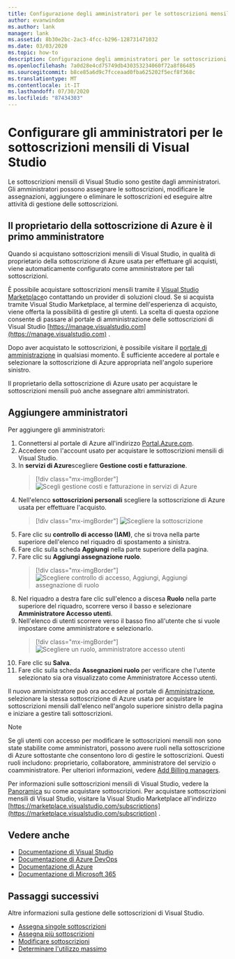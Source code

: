 ```yaml
---
title: Configurazione degli amministratori per le sottoscrizioni mensili | Microsoft Docs
author: evanwindom
ms.author: lank
manager: lank
ms.assetid: 8b30e2bc-2ac3-4fcc-b296-128731471032
ms.date: 03/03/2020
ms.topic: how-to
description: Configurazione degli amministratori per le sottoscrizioni mensili
ms.openlocfilehash: 7a0d28e4cd75749db430353234060f72a8f86485
ms.sourcegitcommit: b8ce85a6d9c7fcceaad0fba625202f5ecf8f368c
ms.translationtype: MT
ms.contentlocale: it-IT
ms.lasthandoff: 07/30/2020
ms.locfileid: "87434303"
---
```

# <a name="set-up-administrators-for-visual-studio-monthly-subscriptions"></a>Configurare gli amministratori per le sottoscrizioni mensili di Visual Studio

Le sottoscrizioni mensili di Visual Studio sono gestite dagli amministratori. Gli amministratori possono assegnare le sottoscrizioni, modificare le assegnazioni, aggiungere o eliminare le sottoscrizioni ed eseguire altre attività di gestione delle sottoscrizioni.

## <a name="the-azure-subscription-owner-is-the-first-administrator"></a>Il proprietario della sottoscrizione di Azure è il primo amministratore

Quando si acquistano sottoscrizioni mensili di Visual Studio, in qualità di proprietario della sottoscrizione di Azure usata per effettuare gli acquisti, viene automaticamente configurato come amministratore per tali sottoscrizioni.

È possibile acquistare sottoscrizioni mensili tramite il [Visual Studio Marketplace](https://marketplace.visualstudio.com/subscriptions)o contattando un provider di soluzioni cloud. Se si acquista tramite Visual Studio Marketplace, al termine dell'esperienza di acquisto, viene offerta la possibilità di gestire gli utenti. La scelta di questa opzione consente di passare al portale di amministrazione delle sottoscrizioni di Visual Studio [https://manage.visualstudio.com](https://manage.visualstudio.com) .

Dopo aver acquistato le sottoscrizioni, è possibile visitare il [portale di amministrazione](https://manage.visualstudio.com) in qualsiasi momento. È sufficiente accedere al portale e selezionare la sottoscrizione di Azure appropriata nell'angolo superiore sinistro.

Il proprietario della sottoscrizione di Azure usato per acquistare le sottoscrizioni mensili può anche assegnare altri amministratori.

## <a name="add-administrators"></a>Aggiungere amministratori

Per aggiungere gli amministratori:

1. Connettersi al portale di Azure all'indirizzo [Portal.Azure.com](https://portal.azure.com).
2. Accedere con l'account usato per acquistare le sottoscrizioni mensili di Visual Studio.
3. In **servizi di Azure**scegliere **Gestione costi e fatturazione**.
   > [!div class="mx-imgBorder"]
   > ![Scegli gestione costi e fatturazione in servizi di Azure](_img/cloud-admin/azure-cost-billing.png "Scegliere Gestione costi dal gruppo di servizi di Azure")
4. Nell'elenco **sottoscrizioni personali** scegliere la sottoscrizione di Azure usata per effettuare l'acquisto.
   > [!div class="mx-imgBorder"]
   > ![Scegliere la sottoscrizione](_img/cloud-admin/subscription-list.png "Scegliere la sottoscrizione di Azure che si vuole usare per effettuare l'acquisto.")
5. Fare clic su **controllo di accesso (IAM)**, che si trova nella parte superiore dell'elenco nel riquadro di spostamento a sinistra.
6. Fare clic sulla scheda **Aggiungi** nella parte superiore della pagina.
7. Fare clic su **Aggiungi assegnazione ruolo**.
   > [!div class="mx-imgBorder"]
   > ![Scegliere controllo di accesso, Aggiungi, Aggiungi assegnazione di ruolo](_img/cloud-admin/access-control-add.png "Scegliere controllo di accesso dall'elenco a sinistra, quindi scegliere Aggiungi.")
8. Nel riquadro a destra fare clic sull'elenco a discesa **Ruolo** nella parte superiore del riquadro, scorrere verso il basso e selezionare **Amministratore Accesso utenti**.
9. Nell'elenco di utenti scorrere verso il basso fino all'utente che si vuole impostare come amministratore e selezionarlo. 
   > [!div class="mx-imgBorder"]
   > ![Scegliere un ruolo, amministratore accesso utenti](_img/cloud-admin/add-role-user-access-admin.png "Scegliere ruolo, selezionare amministratore accesso utenti, quindi selezionare il nome dell'utente per impostarlo come amministratore.")
10. Fare clic su **Salva**.
11. Fare clic sulla scheda **Assegnazioni ruolo** per verificare che l'utente selezionato sia ora visualizzato come Amministratore Accesso utenti.

Il nuovo amministratore può ora accedere al portale di [Amministrazione](https://manage.visualstudio.com), selezionare la stessa sottoscrizione di Azure usata per acquistare le sottoscrizioni mensili dall'elenco nell'angolo superiore sinistro della pagina e iniziare a gestire tali sottoscrizioni.

> [!NOTE]
> Se gli utenti con accesso per modificare le sottoscrizioni mensili non sono state stabilite come amministratori, possono avere ruoli nella sottoscrizione di Azure sottostante che consentono loro di gestire le sottoscrizioni. Questi ruoli includono: proprietario, collaboratore, amministratore del servizio o coamministratore. Per ulteriori informazioni, vedere [Add Billing managers](/azure/devops/organizations/billing/add-backup-billing-managers?view=vsts).

Per informazioni sulle sottoscrizioni mensili di Visual Studio, vedere la [Panoramica](vscloud-overview.md) su come acquistare sottoscrizioni. Per acquistare sottoscrizioni mensili di Visual Studio, visitare la Visual Studio Marketplace all'indirizzo [https://marketplace.visualstudio.com/subscriptions](https://marketplace.visualstudio.com/subscription) .

## <a name="see-also"></a>Vedere anche
- [Documentazione di Visual Studio](https://docs.microsoft.com/visualstudio/)
- [Documentazione di Azure DevOps](https://docs.microsoft.com/azure/devops/)
- [Documentazione di Azure](https://docs.microsoft.com/azure/)
- [Documentazione di Microsoft 365](https://docs.microsoft.com/microsoft-365/)

## <a name="next-steps"></a>Passaggi successivi
Altre informazioni sulla gestione delle sottoscrizioni di Visual Studio.
- [Assegna singole sottoscrizioni](assign-license.md)
- [Assegna più sottoscrizioni](assign-license-bulk.md)
- [Modificare sottoscrizioni](edit-license.md)
- [Determinare l'utilizzo massimo](maximum-usage.md)



